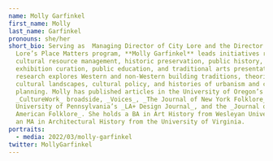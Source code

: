 ```yaml
---
name: Molly Garfinkel
first_name: Molly
last_name: Garfinkel
pronouns: she/her
short_bio: Serving as  Managing Director of City Lore and the Director of City
  Lore’s Place Matters program, **Molly Garfinkel** leads initiatives related to
  cultural resource management, historic preservation, public history,
  exhibition curation, public education, and traditional arts presentation. Her
  research explores Western and non-Western building traditions, theories of
  cultural landscapes, cultural policy, and histories of urbanism and city
  planning. Molly has published articles in the University of Oregon’s
  _CultureWork_ broadside, _Voices_, _The Journal of New York Folklore_,
  University of Pennsylvania’s _LA+ Design Journal_, and the _Journal of
  American Folklore_. She holds a BA in Art History from Wesleyan University and
  an MA in Architectural History from the University of Virginia.
portraits:
  - media: 2022/03/molly-garfinkel
twitter: MollyGarfinkel
---
```

